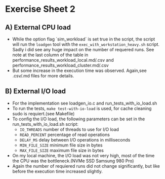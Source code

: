 Exercise Sheet 2
================

A) External CPU load
--------------------

- While the option flag ´sim_workload´ is set true in the script, the script will run the `loadgen` tool with the `exec_with_workstation_heavy.sh` script. Sadly i did see any huge impact on the number of requered runs.
See note at the last column of the table in performance_results_workload_local.md/.csv and performance_results_workload_cluster.md/.csv
- But some increase in the execution time was observed. Again,see .csv/.md files for more details.


B) External I/O load
--------------------

- For the implementation see loadgen_io.c and run_tests_with_io_load.sh
- To run the tests, `make test-with-io-load` is used, for cache cleaning sudo is requiert.(see Makefile)
- To config the I/O load, the following parameters can be set in the run_tests_with_io_load.sh script:
    - `IO_THREADS` number of threads to use for I/O load
    - `READ_PERCENT` percentage of read operations
    - `DELAY_MS` delay between I/O operations in milliseconds
    - `MIN_FILE_SIZE` minimum file size in bytes
    - `MAX_FILE_SIZE` maximum file size in bytes
- On my local machine, the I/O load was not very high, most of the time the CPU was the bottleneck.(NVMe SSD Samsung 980 Pro)
- Again the number of requiered runs did not change significantly, but like before the execution time increased slightly. 
  
  